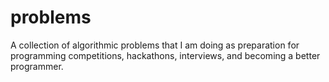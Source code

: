 # problems

A collection of algorithmic problems that I am doing as preparation for programming competitions, hackathons, interviews, and becoming a better programmer.
